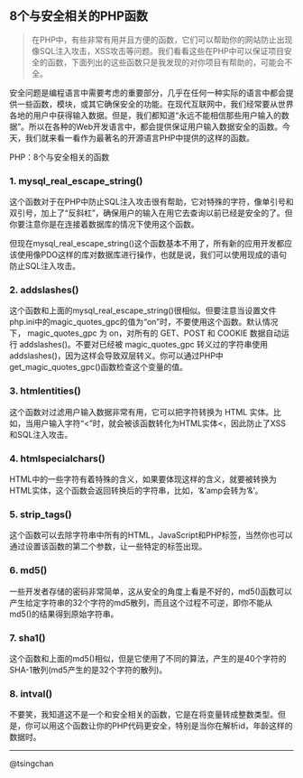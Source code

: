 ## 8个与安全相关的PHP函数


> 在PHP中，有些非常有用并且方便的函数，它们可以帮助你的网站防止出现像SQL注入攻击，XSS攻击等问题。我们看看这些在PHP中可以保证项目安全的函数，下面列出的这些函数只是我发现的对你项目有帮助的，可能会不全。

安全问题是编程语言中需要考虑的重要部分，几乎在任何一种实际的语言中都会提供一些函数，模块，或其它确保安全的功能。在现代互联网中，我们经常要从世界各地的用户中获得输入数据。但是，我们都知道“永远不能相信那些用户输入的数据”。所以在各种的Web开发语言中，都会提供保证用户输入数据安全的函数。今天，我们就来看一看作为最著名的开源语言PHP中提供的这样的函数。


PHP：8个与安全相关的函数

### 1. mysql\_real\_escape_string() ###

这个函数对于在PHP中防止SQL注入攻击很有帮助，它对特殊的字符，像单引号和双引号，加上了“反斜杠”，确保用户的输入在用它去查询以前已经是安全的了。但你要注意你是在连接着数据库的情况下使用这个函数。

但现在mysql_real_escape_string()这个函数基本不用了，所有新的应用开发都应该使用像PDO这样的库对数据库进行操作，也就是说，我们可以使用现成的语句防止SQL注入攻击。

### 2. addslashes() ###

这个函数和上面的mysql_real_escape_string()很相似。但要注意当设置文件php.ini中的magic_quotes_gpc的值为“on”时，不要使用这个函数。默认情况下， magic_quotes_gpc 为 on，对所有的 GET、POST 和 COOKIE 数据自动运行 addslashes()。不要对已经被 magic_quotes_gpc 转义过的字符串使用 addslashes()，因为这样会导致双层转义。你可以通过PHP中get_magic_quotes_gpc()函数检查这个变量的值。

### 3. htmlentities() ###

这个函数对过滤用户输入数据非常有用，它可以把字符转换为 HTML 实体。比如，当用户输入字符“<”时，就会被该函数转化为HTML实体<，因此防止了XSS和SQL注入攻击。

### 4. htmlspecialchars() ###

HTML中的一些字符有着特殊的含义，如果要体现这样的含义，就要被转换为HTML实体，这个函数会返回转换后的字符串，比如，‘&’amp会转为‘&’。

### 5. strip_tags() ###

这个函数可以去除字符串中所有的HTML，JavaScript和PHP标签，当然你也可以通过设置该函数的第二个参数，让一些特定的标签出现。

### 6. md5() ###

一些开发者存储的密码非常简单，这从安全的角度上看是不好的，md5()函数可以产生给定字符串的32个字符的md5散列，而且这个过程不可逆，即你不能从md5()的结果得到原始字符串。

### 7. sha1() ###

这个函数和上面的md5()相似，但是它使用了不同的算法，产生的是40个字符的SHA-1散列(md5产生的是32个字符的散列)。

### 8. intval() ###

不要笑，我知道这不是一个和安全相关的函数，它是在将变量转成整数类型。但是，你可以用这个函数让你的PHP代码更安全，特别是当你在解析id，年龄这样的数据时。

----------
@tsingchan
